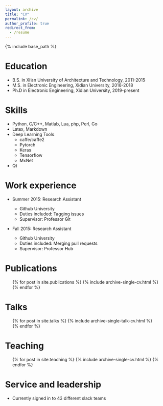 ```yaml
---
layout: archive
title: "CV"
permalink: /cv/
author_profile: true
redirect_from:
  - /resume
---
```


{% include base_path %}

Education
======
* B.S. in Xi’an University of Architecture and Technology, 2011-2015
* M.S. in Electronic Engineering, Xidian University, 2016-2018
* Ph.D in Electronic Engineering, Xidian University, 2019-present


Skills
======
* Python, C/C++, Matlab, Lua, php, Perl, Go
* Latex, Markdown
* Deep Learning Tools
  * caffe/caffe2
  * Pytorch
  * Keras
  * Tensorflow
  * MxNet
* Qt


Work experience
======
* Summer 2015: Research Assistant
  * Github University
  * Duties included: Tagging issues
  * Supervisor: Professor Git

* Fall 2015: Research Assistant
  * Github University
  * Duties included: Merging pull requests
  * Supervisor: Professor Hub
  

Publications
======
  <ul>{% for post in site.publications %}
    {% include archive-single-cv.html %}
  {% endfor %}</ul>
  
Talks
======
  <ul>{% for post in site.talks %}
    {% include archive-single-talk-cv.html %}
  {% endfor %}</ul>
  
Teaching
======
  <ul>{% for post in site.teaching %}
    {% include archive-single-cv.html %}
  {% endfor %}</ul>
  
Service and leadership
======
* Currently signed in to 43 different slack teams
